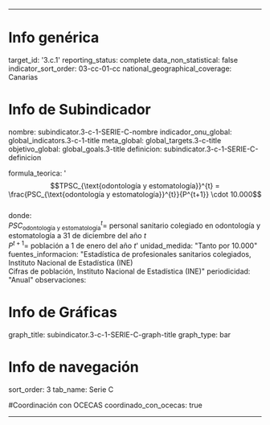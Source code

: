 ---

# Info genérica
target_id: '3.c.1'
reporting_status: complete
data_non_statistical: false
indicator_sort_order: 03-cc-01-cc
national_geographical_coverage: Canarias

# Info de Subindicador
nombre: subindicator.3-c-1-SERIE-C-nombre
indicador_onu_global: global_indicators.3-c-1-title
meta_global: global_targets.3-c-title
objetivo_global: global_goals.3-title
definicion: subindicator.3-c-1-SERIE-C-definicion

formula_teorica: '$$TPSC_{\text{odontología y estomatología}}^{t} = \frac{PSC_{\text{odontología y estomatología}}^{t}}{P^{t+1}} \cdot 10.000$$ <br>
donde: <br>
$PSC_{\text{odontología y estomatología}}^{t} =$ personal sanitario colegiado en odontología y estomatología a 31 de diciembre del año $t$ <br>
$P^{t+1} =$ población a 1 de enero del año $t$'
unidad_medida: "Tanto por 10.000"
fuentes_informacion: "Estadística de profesionales sanitarios colegiados, Instituto Nacional de Estadística (INE)<br>
Cifras de población, Instituto Nacional de Estadística (INE)"
periodicidad: "Anual"
observaciones:

# Info de Gráficas
graph_title: subindicator.3-c-1-SERIE-C-graph-title
graph_type: bar

# Info de navegación
sort_order: 3
tab_name: Serie C

#Coordinación con OCECAS
coordinado_con_ocecas: true

---